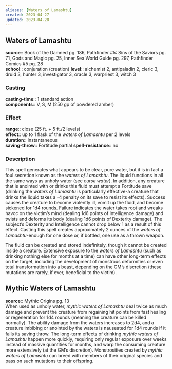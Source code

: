 ```yaml
---
aliases: [Waters of Lamashtu]
created: 2023-04-27
updated: 2023-04-28
---
```


## Waters of Lamashtu

**source**:: Book of the Damned pg. 186, Pathfinder \#5: Sins of the Saviors pg. 71, Gods and Magic pg. 25, Inner Sea World Guide pg. 297, Pathfinder Comics \#5 pg. 28  
**school**:: conjuration (creation)
**level**:: alchemist 2, antipaladin 2, cleric 3, druid 3, hunter 3, investigator 3, oracle 3, warpriest 3, witch 3

### Casting

**casting-time**:: 1 standard action  
**components**:: V, S, M (250 gp of powdered amber)

### Effect

**range**:: close (25 ft. + 5 ft./2 levels)  
**effect**:: up to 1 flask of the *waters of Lamashtu* per 2 levels  
**duration**:: instantaneous  
**saving-throw**:: Fortitude partial
**spell-resistance**:: no

### Description

This spell generates what appears to be clear, pure water, but it is in fact a foul secretion known as the *waters of Lamashtu*. The liquid functions in all the same ways as unholy water (see *curse water*). In addition, any creature that is anointed with or drinks this fluid must attempt a Fortitude save (drinking the *waters of Lamashtu* is particularly effective-a creature that drinks the liquid takes a -4 penalty on its save to resist its effects). Success causes the creature to become violently ill, vomit up the fluid, and become sickened for 1d4 rounds. Failure indicates the water takes root and wreaks havoc on the victim’s mind (dealing 1d6 points of Intelligence damage) and twists and deforms its body (dealing 1d6 points of Dexterity damage). The subject’s Dexterity and Intelligence cannot drop below 1 as a result of this effect. Casting this spell creates approximately 2 ounces of the *waters of Lamashtu*-enough for one dose or, if bottled, one use as a thrown weapon.  
  
The fluid can be created and stored indefinitely, though it cannot be created inside a creature. Extensive exposure to the *waters of Lamashtu* (such as drinking nothing else for months at a time) can have other long-term effects on the target, including the development of monstrous deformities or even total transformation into a beast, depending on the GM’s discretion (these mutations are rarely, if ever, beneficial to the victim).

## Mythic Waters of Lamashtu

**source**:: Mythic Origins pg. 13  
When used as unholy water, *mythic waters of Lamashtu* deal twice as much damage and prevent the creature from regaining hit points from fast healing or regeneration for 1d4 rounds (meaning the creature can be killed normally). The ability damage from the waters increases to 2d4, and a creature imbibing or anointed by the waters is nauseated for 1d4 rounds if it fails its saving throw. The long-term effects of drinking *mythic waters of Lamashtu* happen more quickly, requiring only regular exposure over weeks instead of massive quantities for months, and warp the consuming creature more extensively (at the GM’s discretion). Monstrosities created by *mythic waters of Lamashtu* can breed with members of their original species and pass on such mutations to their offspring.
